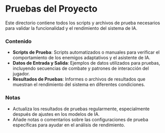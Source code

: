 # Pruebas del Proyecto

Este directorio contiene todos los scripts y archivos de prueba necesarios para validar la funcionalidad y el rendimiento del sistema de IA.

### Contenido
- **Scripts de Prueba**: Scripts automatizados o manuales para verificar el comportamiento de los enemigos adaptativos y el asistente de IA.
- **Datos de Entrada y Salida**: Ejemplos de datos utilizados para pruebas, incluyendo secuencias de combate y patrones de interacción del jugador.
- **Resultados de Pruebas**: Informes o archivos de resultados que muestran el rendimiento del sistema en diferentes condiciones.

### Notas
- Actualiza los resultados de pruebas regularmente, especialmente después de ajustes en los modelos de IA.
- Añade notas o comentarios sobre las configuraciones de prueba específicas para ayudar en el análisis de rendimiento.